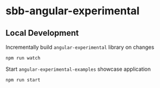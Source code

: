 # sbb-angular-experimental

## Local Development

Incrementally build `angular-experimental` library on changes
```shell
npm run watch
```

Start `angular-experimental-examples` showcase application
```shell
npm run start
```
